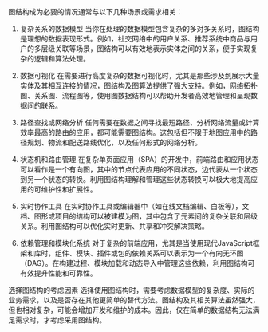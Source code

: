 图结构成为必要的情况通常与以下几种场景或需求相关：

1. 复杂关系的数据模型
当你在处理的数据模型包含复杂的多对多关系时，图结构是理想的数据表现形式。例如，社交网络中的用户关系、推荐系统中商品与用户的多层级关联等场景，图结构可以有效地表示实体之间的关系，便于实现复杂的逻辑和算法处理。

2. 数据可视化
在需要进行高度复杂的数据可视化时，尤其是那些涉及到展示大量实体及其相互连接的情况，图结构及图算法提供了强大支持。例如，网络拓扑图、关系图、流程图等，使用图数据结构可以帮助开发者高效地管理和呈现数据间的联系。

3. 路径查找或网络分析
任何需要在数据之间寻找最短路径、分析网络流量或计算效率最高的路由的应用，都可能需要图结构。这包括但不限于地图应用中的路径规划、物流和配送路线优化，以及任何形式的网络分析。

4. 状态机和路由管理
在复杂单页面应用（SPA）的开发中，前端路由和应用状态可以看作是一个有向图，其中的节点代表应用的不同状态，边代表从一个状态到另一个状态的转换。利用图结构理解和管理这些状态转换可以极大地提高应用的可维护性和扩展性。

5. 实时协作工具
在实时协作工具或编辑器中（如在线文档编辑、白板等），文档、图形或项目的结构可以被建模为图，其中包含了元素间的复杂关联和层级关系。利用图结构可以优化实时更新、共享和冲突解决策略。

6. 依赖管理和模块化系统
对于复杂的前端应用，尤其是当使用现代JavaScript框架和库时，组件、模块、插件或包的依赖关系可以表示为一个有向无环图（DAG）。在构建过程、模块加载和动态导入中管理这些依赖，利用图结构可有效提升性能和可靠性。

选择图结构的考虑因素
选择使用图结构时，需要考虑数据模型的复杂度、实际的业务需求，以及是否存在其他更简单的替代方法。图结构及其相关算法虽然强大，但也相对复杂，可能会增加开发和维护的成本。因此，仅在简单的数据结构无法满足需求时，才考虑采用图结构。
